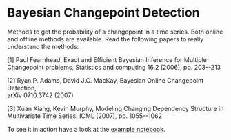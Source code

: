

Bayesian Changepoint Detection
==============================

Methods to get the probability of a changepoint in a time series. Both online and offline methods are available. Read the following papers to really understand the methods:


[1] Paul Fearnhead, Exact and Efficient Bayesian Inference for Multiple                                    
    Changepoint problems, Statistics and computing 16.2 (2006), pp. 203--213                               
                                                                                                           
[2] Ryan P. Adams, David J.C. MacKay, Bayesian Online Changepoint Detection,                               
    arXiv 0710.3742 (2007)                                                                                 
                                                                                                           
[3] Xuan Xiang, Kevin Murphy, Modeling Changing Dependency Structure in                                    
    Multivariate Time Series, ICML (2007), pp. 1055--1062
    
To see it in action have a look at the [example notebook](http://nbviewer.ipython.org/urls/raw.githubusercontent.com/hildensia/bayesian_changepoint_detection/master/Example%20Code.ipynb?create=1 "Example Code in an IPython Notebook").
